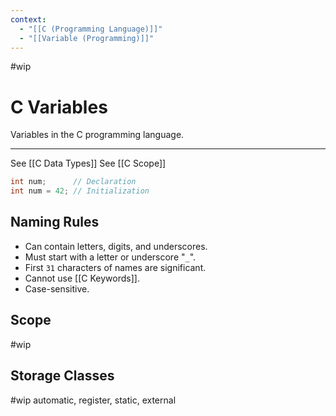 ```yaml
---
context:
  - "[[C (Programming Language)]]"
  - "[[Variable (Programming)]]"
---
```


#wip

# C Variables

Variables in the C programming language.

---

See [[C Data Types]]
See [[C Scope]]

```c
int num;      // Declaration
int num = 42; // Initialization
```

## Naming Rules

- Can contain letters, digits, and underscores.
- Must start with a letter or underscore "`_`".
- First `31` characters of names are significant.
- Cannot use [[C Keywords]].
- Case-sensitive.

## Scope

#wip

## Storage Classes

#wip
automatic, register, static, external
